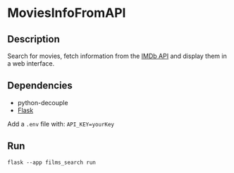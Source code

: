 # MoviesInfoFromAPI

## Description

Search for movies, fetch information from the [IMDb API](https://imdb-api.com/API) and display them in a web interface.

## Dependencies

* python-decouple
* [Flask](https://flask.palletsprojects.com/en/2.2.x/)

Add a `.env` file with: `API_KEY=yourKey`

## Run

`flask --app films_search run`


